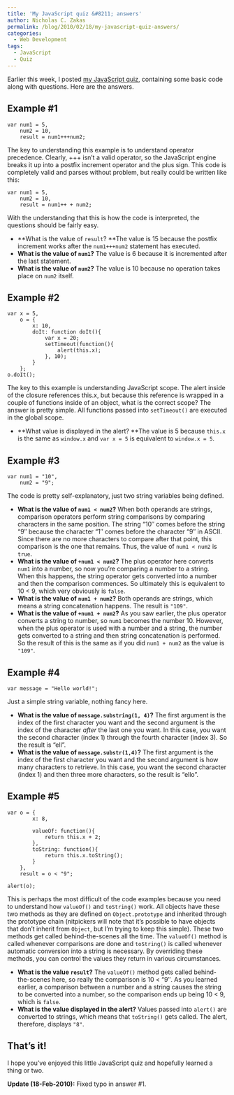 ```yaml
---
title: 'My JavaScript quiz &#8211; answers'
author: Nicholas C. Zakas
permalink: /blog/2010/02/18/my-javascript-quiz-answers/
categories:
  - Web Development
tags:
  - JavaScript
  - Quiz
---
```

Earlier this week, I posted [my JavaScript quiz][1], containing some basic code along with questions. Here are the answers.

## Example #1

    var num1 = 5,
        num2 = 10,
        result = num1+++num2;

The key to understanding this example is to understand operator precedence. Clearly, +++ isn&#8217;t a valid operator, so the JavaScript engine breaks it up into a postfix increment operator and the plus sign. This code is completely valid and parses without problem, but really could be written like this:

    var num1 = 5,
        num2 = 10,
        result = num1++ + num2;

With the understanding that this is how the code is interpreted, the questions should be fairly easy.

  * **What is the value of `result`? **The value is 15 because the postfix increment works after the `num1+++num2` statement has executed.
  * **What is the value of `num1`?** The value is 6 because it is incremented after the last statement.
  * **What is the value of `num2`?** The value is 10 because no operation takes place on `num2` itself.

## Example #2

    var x = 5,
        o = {
            x: 10,
            doIt: function doIt(){
                var x = 20;
                setTimeout(function(){
                    alert(this.x);
                }, 10);
            }
        };
    o.doIt();

The key to this example is understanding JavaScript scope. The alert inside of the closure references this.x, but because this reference is wrapped in a couple of functions inside of an object, what is the correct scope? The answer is pretty simple. All functions passed into `setTimeout()` are executed in the global scope.

  * **What value is displayed in the alert? **The value is 5 because `this.x` is the same as `window.x` and `var x = 5` is equivalent to `window.x = 5`.

## Example #3

    var num1 = "10",
        num2 = "9";

The code is pretty self-explanatory, just two string variables being defined.

  * **What is the value of `num1 < num2`?** When both operands are strings, comparison operators perform string comparisons by comparing characters in the same position. The string &#8220;10&#8243; comes before the string &#8220;9&#8243; because the character &#8220;1&#8243; comes before the character &#8220;9&#8243; in ASCII. Since there are no more characters to compare after that point, this comparison is the one that remains. Thus, the value of `num1 < num2` is `true`.
  * **What is the value of `+num1 < num2`?** The plus operator here converts `num1` into a number, so now you&#8217;re comparing a number to a string. When this happens, the string operator gets converted into a number and then the comparison commences. So ultimately this is equivalent to 10 < 9, which very obviously is `false`.
  * **What is the value of `num1 + num2`?** Both operands are strings, which means a string concatenation happens. The result is `"109"`.
  * **What is the value of `+num1 + num2`?** As you saw earlier, the plus operator converts a string to number, so `num1` becomes the number 10. However, when the plus operator is used with a number and a string, the number gets converted to a string and then string concatenation is performed. So the result of this is the same as if you did `num1 + num2` as the value is `"109"`.

## Example #4

    var message = "Hello world!";

Just a simple string variable, nothing fancy here.

  * **What is the value of `message.substring(1, 4)`?** The first argument is the index of the first character you want and the second argument is the index of the character *after* the last one you want. In this case, you want the second character (index 1) through the fourth character (index 3). So the result is &#8220;ell&#8221;.
  * **What is the value of `message.substr(1,4)`?** The first argument is the index of the first character you want and the second argument is how many characters to retrieve. In this case, you want the second character (index 1) and then three more characters, so the result is &#8220;ello&#8221;.

## Example #5

    var o = {
            x: 8,
    
            valueOf: function(){
                return this.x + 2;
            },
            toString: function(){
                return this.x.toString();
            }
        },
        result = o < "9";
    
    alert(o);

This is perhaps the most difficult of the code examples because you need to understand how `valueOf()` and `toString()` work. All objects have these two methods as they are defined on `Object.prototype` and inherited through the prototype chain (nitpickers will note that it&#8217;s possible to have objects that don&#8217;t inherit from `Object`, but I&#8217;m trying to keep this simple). These two methods get called behind-the-scenes all the time. The `valueOf()` method is called whenever comparisons are done and `toString()` is called whenever automatic conversion into a string is necessary. By overriding these methods, you can control the values they return in various circumstances.

  * **What is the value `result`?** The `valueOf()` method gets called behind-the-scenes here, so really the comparison is 10 < &#8220;9&#8243;. As you learned earlier, a comparison between a number and a string causes the string to be converted into a number, so the comparison ends up being 10 < 9, which is `false`.
  * **What is the value displayed in the alert?** Values passed into `alert()` are converted to strings, which means that `toString()` gets called. The alert, therefore, displays `"8"`.

## That&#8217;s it!

I hope you&#8217;ve enjoyed this little JavaScript quiz and hopefully learned a thing or two.

**Update (18-Feb-2010):** Fixed typo in answer #1.

 [1]: {{site.url}}/blog/2010/02/16/my-javascript-quiz/
